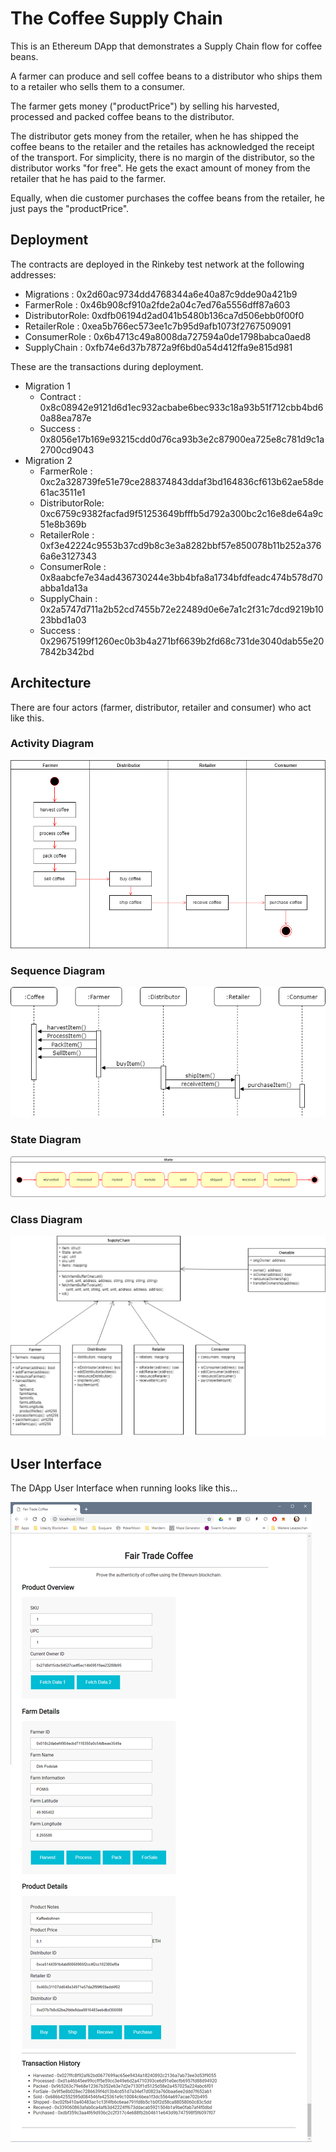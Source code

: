 # The Coffee Supply Chain

This is an Ethereum DApp that demonstrates a Supply Chain flow for coffee beans.

A farmer can produce and sell coffee beans to a distributor who ships them to a retailer who sells them to a consumer.

The farmer gets money ("productPrice") by selling his harvested, processed and packed coffee beans to the distributor.

The distributor gets money from the retailer, when he has shipped the coffee beans to the retailer and the retailes has acknowledged the receipt of the transport. For simplicity, there is no margin of the distributor, so the distributor works "for free". He gets the exact amount of money from the retailer that he has paid to the farmer.

Equally, when die customer purchases the coffee beans from the retailer, he just pays the "productPrice".

## Deployment

The contracts are deployed in the Rinkeby test network at the following addresses:

* Migrations     : 0x2d60ac9734dd4768344a6e40a87c9dde90a421b9
* FarmerRole     : 0x46b908cf910a2fde2a04c7ed76a5556dff87a603
* DistributorRole: 0xdfb06194d2ad041b5480b136ca7d506ebb0f00f0
* RetailerRole   : 0xea5b766ec573ee1c7b95d9afb1073f2767509091
* ConsumerRole   : 0x6b4713c49a8008da727594a0de1798babca0aed8
* SupplyChain    : 0xfb74e6d37b7872a9f6bd0a54d412ffa9e815d981

These are the transactions during deployment.
* Migration 1
    * Contract       : 0x8c08942e9121d6d1ec932acbabe6bec933c18a93b51f712cbb4bd60a88ea787e
    * Success        : 0x8056e17b169e93215cdd0d76ca93b3e2c87900ea725e8c781d9c1a2700cd9043
* Migration 2
    * FarmerRole     : 0xc2a328739fe51e79ce288374843ddaf3bd164836cf613b62ae58de61ac3511e1
    * DistributorRole: 0xc6759c9382facfad9f51253649bfffb5d792a300bc2c16e8de64a9c51e8b369b
    * RetailerRole   : 0xf3e42224c9553b37cd9b8c3e3a8282bbf57e850078b11b252a3766a6e3127343
    * ConsumerRole   : 0x8aabcfe7e34ad436730244e3bb4bfa8a1734bfdfeadc474b578d70abba1da13a
    * SupplyChain    : 0x2a5747d711a2b52cd7455b72e22489d0e6e7a1c2f31c7dcd9219b1023bbd1a03
    * Success        : 0x29675199f1260ec0b3b4a271bf6639b2fd68c731de3040dab55e207842b342bd

## Architecture

There are four actors (farmer, distributor, retailer and consumer) who act like this.

### Activity Diagram

![activity](documentation/activityDiagram.png)

### Sequence Diagram

![sequence](documentation/sequenceDiagram.png)

### State Diagram

![state](documentation/stateDiagram.png)

### Class Diagram

![class](documentation/classDiagram.png)

## User Interface

The DApp User Interface when running looks like this...

![user interface](images/DirkLocal.png)
